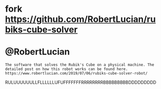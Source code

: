 # fork https://github.com/RobertLucian/rubiks-cube-solver 

# @RobertLucian
	The software that solves the Rubik's Cube on a physical machine. The detailed post on how this robot works can be found here.
   	https://www.robertlucian.com/2019/07/06/rubiks-cube-solver-robot/


RULUUUUUULLFLLLLLLUFUFFFFFFFRRRRRRRRBBBBBBBBBDDDDDDDDD
